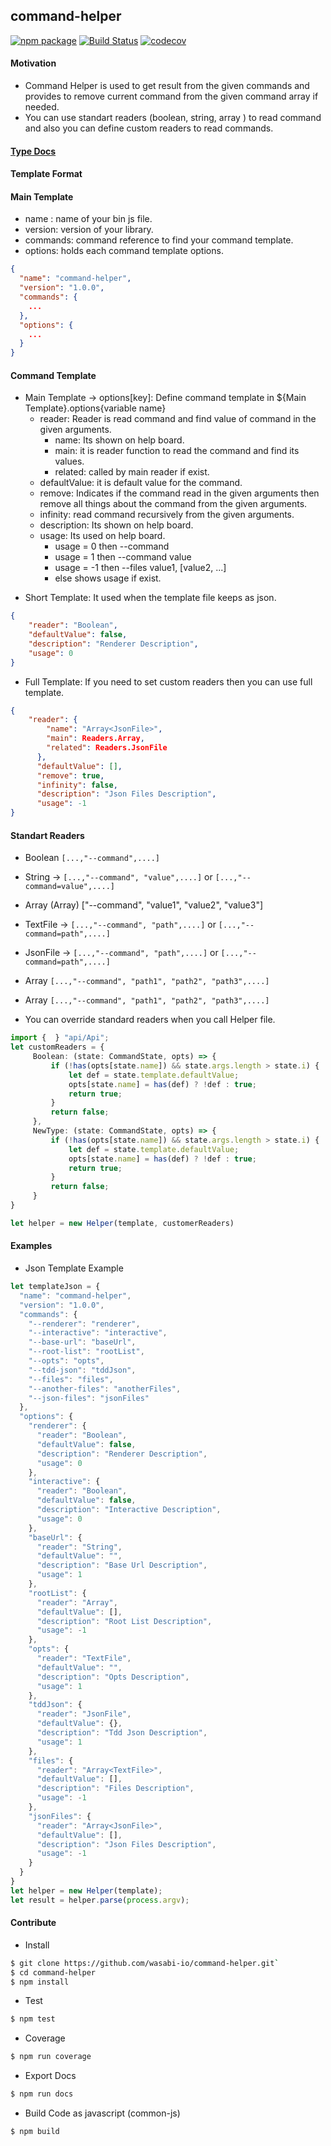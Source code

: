## command-helper

[![npm package](https://badge.fury.io/gh/kbukum%2Fwasabi-common.svg)](https://badge.fury.io/gh/kbukum%2Fwasabi-common.svg)
[![Build Status](https://travis-ci.org/kbukum/command-helper.svg?branch=master)](https://travis-ci.org/kbukum/command-helper)
[![codecov](https://codecov.io/gh/kbukum/command-helper/branch/master/graph/badge.svg)](https://codecov.io/gh/kbukum/command-helper)

#### Motivation

* Command Helper is used to get result from the given commands and provides to remove current command from the given command array if needed.
* You can use standart readers (boolean, string, array ) to read command and also you can define custom readers to read commands.

#### [Type Docs](https://wasabi-io.github.io/command-helper)

#### Template Format

#### <a name="Main Template"></a>Main Template
* name : name of your bin js file.
* version: version of your library.
* commands: command reference to find your command template.
* options: holds each command template options.

```json
{
  "name": "command-helper",
  "version": "1.0.0",
  "commands": {
    ...
  },
  "options": {
    ...
  }
}

```

#### <a name="Command Template"></a>Command Template

* Main Template -> options[key]: Define command template in ${Main Template}.options{variable name}
    - reader: Reader is read command and find value of command in the given arguments.
        - name: Its shown on help board.
        - main: it is reader function to read the command and find its values. 
        - related: called by main reader if exist. 
    - defaultValue: it is default value for the command.
    - remove: Indicates if the command read in the given arguments then remove all things about the command from the given arguments.
    - infinity: read command recursively from the given arguments.
    - description: Its shown on help board.
    - usage:  Its used on help board.
        - usage = 0 then --command
        - usage = 1 then --command value
        - usage = -1 then --files value1, [value2, ...]
        - else shows usage if exist.

- Short Template: It used when the template file keeps as json. 

```json
{
    "reader": "Boolean",
    "defaultValue": false,
    "description": "Renderer Description",
    "usage": 0
}
```

- Full Template: If you need to set custom readers then you can use full template.

```json
{
    "reader": {
        "name": "Array<JsonFile>",
        "main": Readers.Array,
        "related": Readers.JsonFile
      },
      "defaultValue": [],
      "remove": true,
      "infinity": false,
      "description": "Json Files Description",
      "usage": -1
}
```

#### Standart Readers 

* Boolean `[...,"--command",....]`
* String -> `[...,"--command", "value",....]` or `[...,"--command=value",....]`
* Array (Array<String>) ["--command", "value1", "value2", "value3"]
* TextFile -> `[...,"--command", "path",....]` or `[...,"--command=path",....]`
* JsonFile -> `[...,"--command", "path",....]` or `[...,"--command=path",....]`
* Array<TextFile> `[...,"--command", "path1", "path2", "path3",....]`
* Array<JsonFile> `[...,"--command", "path1", "path2", "path3",....]`

* You can override standard readers when you call Helper file.


```typescript
import {  } "api/Api";
let customReaders = {
     Boolean: (state: CommandState, opts) => {
         if (!has(opts[state.name]) && state.args.length > state.i) {
             let def = state.template.defaultValue;
             opts[state.name] = has(def) ? !def : true;
             return true;
         }
         return false;
     },
     NewType: (state: CommandState, opts) => {
         if (!has(opts[state.name]) && state.args.length > state.i) {
             let def = state.template.defaultValue;
             opts[state.name] = has(def) ? !def : true;
             return true;
         }
         return false;
     } 
}

let helper = new Helper(template, customerReaders)

```
#### Examples 

* Json Template Example

```typescript
let templateJson = {
  "name": "command-helper",
  "version": "1.0.0",
  "commands": {
    "--renderer": "renderer",
    "--interactive": "interactive",
    "--base-url": "baseUrl",
    "--root-list": "rootList",
    "--opts": "opts",
    "--tdd-json": "tddJson",
    "--files": "files",
    "--another-files": "anotherFiles",
    "--json-files": "jsonFiles"
  },
  "options": {
    "renderer": {
      "reader": "Boolean",
      "defaultValue": false,
      "description": "Renderer Description",
      "usage": 0
    },
    "interactive": {
      "reader": "Boolean",
      "defaultValue": false,
      "description": "Interactive Description",
      "usage": 0
    },
    "baseUrl": {
      "reader": "String",
      "defaultValue": "",
      "description": "Base Url Description",
      "usage": 1
    },
    "rootList": {
      "reader": "Array",
      "defaultValue": [],
      "description": "Root List Description",
      "usage": -1
    },
    "opts": {
      "reader": "TextFile",
      "defaultValue": "",
      "description": "Opts Description",
      "usage": 1
    },
    "tddJson": {
      "reader": "JsonFile",
      "defaultValue": {},
      "description": "Tdd Json Description",
      "usage": 1
    },
    "files": {
      "reader": "Array<TextFile>",
      "defaultValue": [],
      "description": "Files Description",
      "usage": -1
    },
    "jsonFiles": {
      "reader": "Array<JsonFile>",
      "defaultValue": [],
      "description": "Json Files Description",
      "usage": -1
    }
  }
}
let helper = new Helper(template);
let result = helper.parse(process.argv);
```

#### Contribute

* Install 

```bash
$ git clone https://github.com/wasabi-io/command-helper.git`
$ cd command-helper
$ npm install
```

* Test

```bash
$ npm test
```

* Coverage

```bash
$ npm run coverage
```


* Export Docs

```bash
$ npm run docs
```

* Build Code as javascript (common-js)

```bash
$ npm build
```
